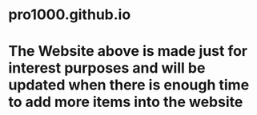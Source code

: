 # pro1000.github.io
# The Website above is made just for interest purposes and will be updated when there is enough time to add more items into the website